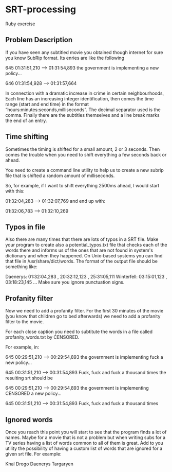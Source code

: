 SRT-processing
==============

Ruby exercise

Problem Description
-------------------
If you have seen any subtitled movie you obtained though internet for sure you know SubRip format. Its enries are like the following

645
01:31:51,210 --> 01:31:54,893
the government is implementing a new policy...

646
01:31:54,928 --> 01:31:57,664

In connection with a dramatic increase
in crime in certain neighbourhoods,
Each line has an increasing integer identification, then comes the time range (start and end time) in the format “hours:minutes:seconds,milliseconds”. The decimal separator used is the comma. Finally there are the subtitles themselves and a line break marks the end of an entry.

Time shifting
-------------
Sometimes the timing is shifted for a small amount, 2 or 3 seconds. Then comes the trouble when you need to shift everything a few seconds back or ahead.

You need to create a command line utility to help us to create a new subrip file that is shifted a random amount of milliseconds.

So, for example, if I want to shift everything 2500ms ahead, I would start with this:

01:32:04,283 --> 01:32:07,769
and end up with:

01:32:06,783 --> 01:32:10,269

Typos in file
-------------
Also there are many times that there are lots of typos in a SRT file. Make your program to create also a potential_typos.txt file that checks each of the words there and informs us of the ones that are not found in system's dictionary and when they happened. On Unix-based systems you can find that file in /usr/share/dict/words. The format of the output file should be something like:

Daenerys: 01:32:04,283 , 20:32:12,123 , 25:31:05,111
Winterfell: 03:15:01,123 , 03:18:23,145
...
Make sure you ignore punctuation signs.

Profanity filter
----------------
Now we need to add a profanity filter. For the first 30 minutes of the movie (you know that children go to bed afterwards) we need to add a profanity filter to the movie.

For each close caption you need to subtitute the words in a file called profanity_words.txt by CENSORED.

For example, in:

645
00:29:51,210 --> 00:29:54,893
the government is implementing fuck a new policy...

645
00:31:51,210 --> 00:31:54,893
Fuck, fuck and fuck a thousand times
the resulting srt should be

645
00:29:51,210 --> 00:29:54,893
the government is implementing CENSORED a new policy...

645
00:31:51,210 --> 00:31:54,893
Fuck, fuck and fuck a thousand times

Ignored words
-------------
Once you reach this point you will start to see that the program finds a lot of names. Maybe for a movie that is not a problem but when writing subs for a TV series having a list of words common to all of them is great. Add to you utility the possibility of having a custom list of words that are ignored for a given srt file. For example:

Khal
Drogo
Daenerys
Targaryen
